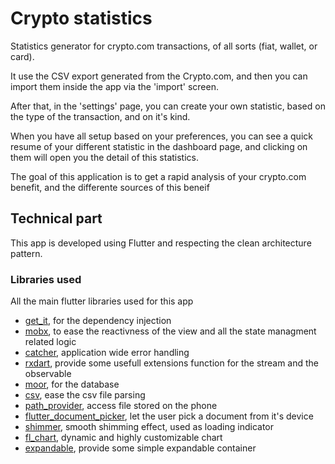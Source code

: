 
# Crypto statistics

Statistics generator for crypto.com transactions, of all sorts (fiat, wallet, or card).

It use the CSV export generated from the Crypto.com, and then you can import them inside the app via the 'import' screen.

After that, in the 'settings' page, you can create your own statistic, based on the type of the transaction, and on it's kind.

When you have all setup based on your preferences, you can see a quick resume of your different statistic in the dashboard page, and clicking on them will open you the detail of this statistics.

The goal of this application is to get a rapid analysis of your crypto.com benefit, and the differente sources of this beneif

## Technical part

This app is developed using Flutter and respecting the clean architecture pattern.

### Libraries used

All the main flutter libraries used for this app

 - [get_it](https://pub.dev/packages/get_it), for the dependency injection
 - [mobx](https://pub.dev/packages/mobx), to ease the reactivness of the view and all the state managment related logic
 - [catcher](https://pub.dev/packages/catcher), application wide error handling
 - [rxdart](https://pub.dev/packages/rxdart), provide some usefull extensions function for the stream and the observable
 - [moor](https://pub.dev/packages/moor), for the database
 - [csv](https://pub.dev/packages/csv), ease the csv file parsing
 - [path_provider](https://pub.dev/packages/path_provider), access file stored on the phone
 - [flutter_document_picker](https://pub.dev/packages/flutter_document_picker), let the user pick a document from it's device
 - [shimmer](https://pub.dev/packages/shimmer), smooth shimming effect, used as loading indicator
 - [fl_chart](https://pub.dev/packages/fl_chart), dynamic and highly customizable chart
 - [expandable](https://pub.dev/packages/expandable), provide some simple expandable container
